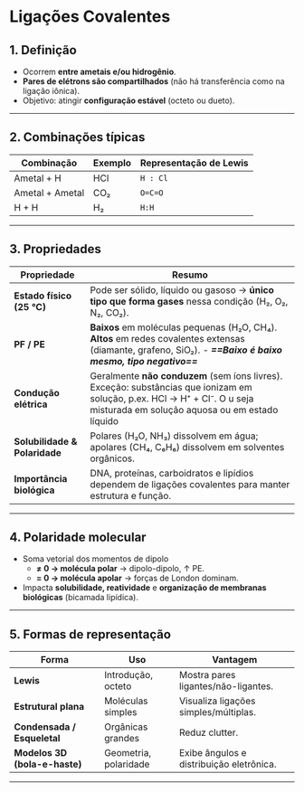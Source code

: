 # Ligações Covalentes

## 1. Definição
- Ocorrem **entre ametais e/ou hidrogênio**.  
- **Pares de elétrons são compartilhados** (não há transferência como na ligação iônica).  
- Objetivo: atingir **configuração estável** (octeto ou dueto).

---

## 2. Combinações típicas

| Combinação | Exemplo | Representação de Lewis |
|------------|---------|------------------------|
| Ametal + H | HCl | `H : Cl` |
| Ametal + Ametal | CO₂ | `O=C=O` |
| H + H | H₂ | `H:H` |

---

## 3. Propriedades

| Propriedade                   | Resumo                                                                                                                                                                      |
| ----------------------------- | --------------------------------------------------------------------------------------------------------------------------------------------------------------------------- |
| **Estado físico (25 °C)**     | Pode ser sólido, líquido ou gasoso → **único tipo que forma gases** nessa condição (H₂, O₂, N₂, CO₂).                                                                       |
| **PF / PE**                   | **Baixos** em moléculas pequenas (H₂O, CH₄). **Altos** em redes covalentes extensas (diamante, grafeno, SiO₂). - ***==Baixo é baixo mesmo, tipo negativo==***               |
| **Condução elétrica**         | Geralmente **não conduzem** (sem íons livres). Exceção: substâncias que ionizam em solução, p.ex. HCl → H⁺ + Cl⁻. O u seja misturada em solução aquosa ou em estado líquido |
| **Solubilidade & Polaridade** | Polares (H₂O, NH₃) dissolvem em água; apolares (CH₄, C₆H₆) dissolvem em solventes orgânicos.                                                                                |
| **Importância biológica**     | DNA, proteínas, carboidratos e lipídios dependem de ligações covalentes para manter estrutura e função.                                                                     |

---

## 4. Polaridade molecular

- Soma vetorial dos momentos de dipolo  
  - **≠ 0 → molécula polar** → dipolo-dipolo, ↑ PE.  
  - **= 0 → molécula apolar** → forças de London dominam.
- Impacta **solubilidade, reatividade** e **organização de membranas biológicas** (bicamada lipídica).

---

## 5. Formas de representação

| Forma | Uso | Vantagem |
|-------|-----|----------|
| **Lewis** | Introdução, octeto | Mostra pares ligantes/não-ligantes. |
| **Estrutural plana** | Moléculas simples | Visualiza ligações simples/múltiplas. |
| **Condensada / Esqueletal** | Orgânicas grandes | Reduz clutter. |
| **Modelos 3D (bola-e-haste)** | Geometria, polaridade | Exibe ângulos e distribuição eletrônica. |

---
